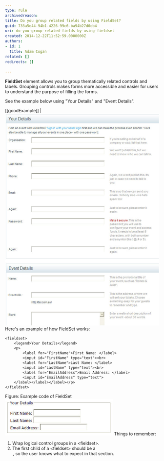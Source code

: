 ```yaml
---
type: rule
archivedreason: 
title: Do you group related fields by using FieldSet?
guid: 733a5e44-94b1-4226-99c6-ba94b27d0eb4
uri: do-you-group-related-fields-by-using-fieldset
created: 2014-12-22T11:52:59.0000000Z
authors:
- id: 1
  title: Adam Cogan
related: []
redirects: []

---
```


**FieldSet** element allows you to group thematically related controls                     and labels. Grouping controls makes forms more accessible and easier for users to                     understand the purpose of filling the forms.

See the example below using "Your Details"                     and "Event Details".

<!--endintro-->

[[goodExample]]
| ![Use FieldSet for grouping](fieldset.jpg)
Here's an example of how FieldSet works:


```
<fieldset>
    <legend>Your Details</legend>
    <p>
        <label for="FirstName">First Name: </label>
        <input id="FirstName" type="text"><br>
        <label for="LastName">Last Name: </label>
        <input id="LastName" type="text"><br>
        <label for="EmailAddress">Email Address: </label>
        <input id="EmailAddress" type="text">
    </label></label></label></p>
</fieldset>
```

Figure: Example code of FieldSet
![How that code will look on the browser](fieldset-browser.jpg)
Things to remember:

1. Wrap logical control groups in a &lt;fieldset&gt;.
2. The first child of a &lt;fieldset&gt; should be a <legend>, so the user knows what to expect in that section.</legend>
